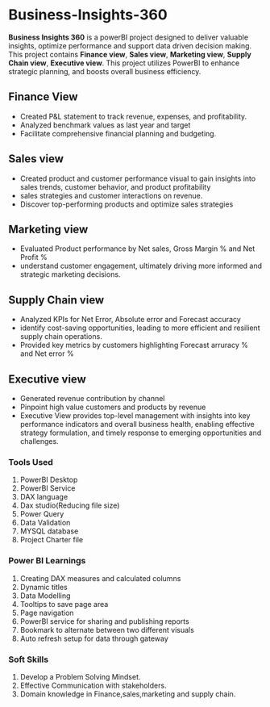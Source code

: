 # Business-Insights-360
**Business Insights 360** is a powerBI project designed to deliver valuable insights, optimize performance and support data driven decision making. This project contains 
**Finance view**, **Sales view**, **Marketing view**, **Supply Chain view**, **Executive view**. This project utilizes PowerBI to enhance strategic planning, and boosts overall business efficiency. 



##   Finance View
- Created P&L statement to track revenue, expenses, and profitability.
- Analyzed benchmark values as last year and target 
- Facilitate comprehensive financial planning and budgeting.

##   Sales view
- Created product and customer performance visual to gain insights into sales trends, customer behavior, and product profitability
- sales strategies and customer interactions on revenue.
- Discover top-performing products and optimize sales strategies

##   Marketing view
- Evaluated Product performance by Net sales, Gross Margin % and Net Profit %
- understand customer engagement, ultimately driving more informed and strategic marketing decisions.

##   Supply Chain view
- Analyzed KPIs for Net Error, Absolute error and Forecast accuracy
- identify cost-saving opportunities, leading to more efficient and resilient supply chain operations.
- Provided key metrics by customers highlighting Forecast arruracy % and Net error %

##   Executive view
- Generated revenue contribution by channel
- Pinpoint high value customers and products by revenue
- Executive View provides top-level management with insights into key performance indicators and overall business health,
   enabling effective strategy formulation, and timely response to emerging opportunities and challenges.

 ### Tools Used
  1. PowerBI Desktop
  2. PowerBI Service
  3. DAX language
  4. Dax studio(Reducing file size)
  6. Power Query
  7. Data Validation
  8. MYSQL database
  9. Project Charter file

### Power BI Learnings
  1. Creating DAX measures  and calculated columns
  2. Dynamic titles
  3. Data Modelling
  4. Tooltips to save page area 
  5. Page navigation
  6. PowerBI service for sharing and publishing reports 
  7. Bookmark to alternate between two different visuals
  8. Auto refresh setup for data through gateway


 ### Soft Skills
 1. Develop a Problem Solving Mindset.
 2. Effective Communication with stakeholders.
 3. Domain knowledge in Finance,sales,marketing and supply chain.
